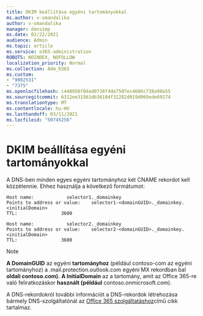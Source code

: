 ```yaml
---
title: DKIM beállítása egyéni tartományokkal
ms.author: v-smandalika
author: v-smandalika
manager: dansimp
ms.date: 02/22/2021
audience: Admin
ms.topic: article
ms.service: o365-administration
ROBOTS: NOINDEX, NOFOLLOW
localization_priority: Normal
ms.collection: Adm_O365
ms.custom:
- "9002531"
- "7375"
ms.openlocfilehash: c448956f0dad0738f4de7507ec4686c738a90a55
ms.sourcegitcommit: 6312ee31561db36104f32282d019d069ede69174
ms.translationtype: MT
ms.contentlocale: hu-HU
ms.lasthandoff: 03/11/2021
ms.locfileid: "50745256"
---
```

# <a name="set-up-dkim-with-custom-domains"></a>DKIM beállítása egyéni tartományokkal

A DNS-ben minden egyes egyéni tartományhoz két CNAME rekordot kell közzétennie. Ehhez használja a következő formátumot:

```console
Host name:            selector1._domainkey
Points to address or value:    selector1-<domainGUID>._domainkey.<initialDomain>
TTL:                3600

Host name:            selector2._domainkey
Points to address or value:    selector2-<domainGUID>._domainkey.<initialDomain>
TTL:                3600
```
> [!NOTE]
> **A DomainGUID** az egyéni **tartományhoz** (például contoso-com az egyéni tartományhoz) a .mail.protection.outlook.com egyéni MX rekordban bal **oldali contoso.com).** **A InitialDomain** az a tartomány, amit az Office 365-re való feliratkozáskor **használt (például** contoso.onmicrosoft.com).

A DNS-rekordokról további információt a DNS-rekordok létrehozása bármely DNS-szolgáltatónál az [Office 365 szolgáltatáshoz](https://docs.microsoft.com/microsoft-365/admin/get-help-with-domains/create-dns-records-at-any-dns-hosting-provider)című cikk tartalmaz.